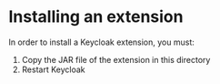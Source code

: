 # Installing an extension

In order to install a Keycloak extension, you must:

1. Copy the JAR file of the extension in this directory
2. Restart Keycloak
